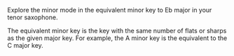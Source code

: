 Explore the minor mode in the equivalent minor key to Eb major in your tenor saxophone.

The equivalent minor key is the key with the same number of flats or sharps as the given major key.
For example, the A minor key is the equivalent to the C major key.